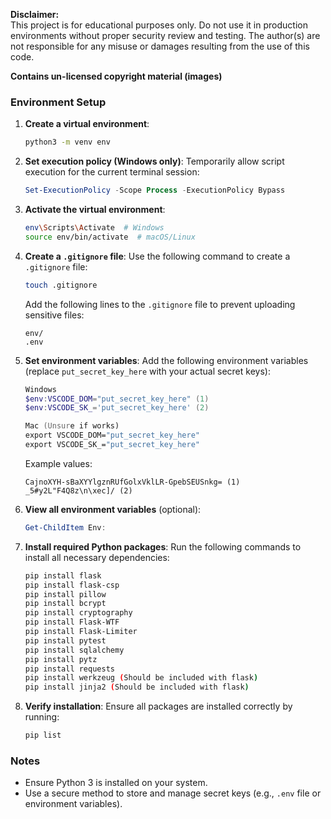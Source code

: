 **Disclaimer:**  
This project is for educational purposes only. Do not use it in production environments without proper security review and testing. The author(s) are not responsible for any misuse or damages resulting from the use of this code.

**Contains un-licensed copyright material (images)**
### Environment Setup

1. **Create a virtual environment**:
   ```bash
   python3 -m venv env
   ```

2. **Set execution policy (Windows only)**:
   Temporarily allow script execution for the current terminal session:
   ```powershell
   Set-ExecutionPolicy -Scope Process -ExecutionPolicy Bypass
   ```

3. **Activate the virtual environment**:
   ```bash
   env\Scripts\Activate  # Windows
   source env/bin/activate  # macOS/Linux
   ```

4. **Create a `.gitignore` file**:
   Use the following command to create a `.gitignore` file:
   ```bash
   touch .gitignore
   ```
   Add the following lines to the `.gitignore` file to prevent uploading sensitive files:
   ```
   env/
   .env
   ```

5. **Set environment variables**:
   Add the following environment variables (replace `put_secret_key_here` with your actual secret keys):
   ```powershell
   Windows
   $env:VSCODE_DOM="put_secret_key_here" (1) 
   $env:VSCODE_SK_='put_secret_key_here' (2)
   ```
   ```zsh
   Mac (Unsure if works)
   export VSCODE_DOM="put_secret_key_here"   
   export VSCODE_SK_="put_secret_key_here"
   ```
   Example values:
   ```
   CajnoXYH-sBaXYYlgznRUfGolxVklLR-GpebSEUSnkg= (1)
   _5#y2L"F4Q8z\n\xec]/ (2)
   ```

6. **View all environment variables** (optional):
   ```powershell
   Get-ChildItem Env:
   ```

7. **Install required Python packages**:
   Run the following commands to install all necessary dependencies:
   ```bash
   pip install flask
   pip install flask-csp
   pip install pillow
   pip install bcrypt
   pip install cryptography
   pip install Flask-WTF
   pip install Flask-Limiter
   pip install pytest
   pip install sqlalchemy
   pip install pytz
   pip install requests
   pip install werkzeug (Should be included with flask)
   pip install jinja2 (Should be included with flask)
   ```

8. **Verify installation**:
   Ensure all packages are installed correctly by running:
   ```bash
   pip list
   ```

### Notes
- Ensure Python 3 is installed on your system.
- Use a secure method to store and manage secret keys (e.g., `.env` file or environment variables).
